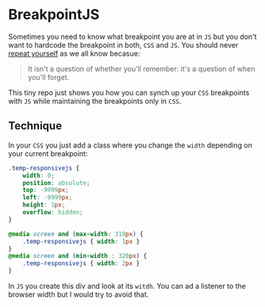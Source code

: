 BreakpointJS
============

Sometimes you need to know what breakpoint you are at in `JS` but you don't want to hardcode the breakpoint in both, `CSS` and `JS`.
You should never [repeat yourself](http://pragmatictips.com/11) as we all know becasue:

> It isn't a question of whether you'll remember: it's a question of when you'll forget.

This tiny repo just shows you how you can synch up your `CSS` breakpoints with `JS` while maintaining the breakpoints only in `CSS`.

## Technique

In your `CSS` you just add a class where you change the `width` depending on your current breakpoint:

```CSS
.temp-responsivejs {
	width: 0;
	position: absolute;
	top: -9999px;
	left: -9999px;
	height: 1px;
	overflow: hidden;
}

@media screen and (max-width: 319px) {
	.temp-responsivejs { width: 1px }
}
@media screen and (min-width : 320px) {
	.temp-responsivejs { width: 2px }
}
```

In `JS` you create this div and look at its `witdh`.
You can ad a listener to the browser width but I would try to avoid that.